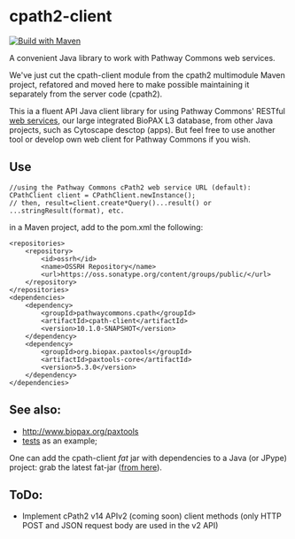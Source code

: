 # cpath2-client

[![Build with Maven](https://github.com/PathwayCommons/cpath2-client/actions/workflows/build.yml/badge.svg)](https://github.com/PathwayCommons/cpath2-client/actions/workflows/build.yml)

A convenient Java library to work with Pathway Commons web services.

We've just cut the cpath-client module from the cpath2 multimodule Maven project, refatored and moved here to make possible maintaining it separately from the server code (cpath2).

This ia a fluent API Java client library for using Pathway Commons' RESTful [web services](https://www.pathwaycommons.org/pc2/), our large integrated BioPAX L3 database, from other Java projects, such as Cytoscape desctop (apps). But feel free to use another tool or develop own web client for Pathway Commons if you wish.

## Use

```
//using the Pathway Commons cPath2 web service URL (default):
CPathClient client = CPathClient.newInstance();
// then, result=client.create*Query()...result() or ...stringResult(format), etc.
```

in a Maven project, add to the pom.xml the following:

```
<repositories>
    <repository>
        <id>ossrh</id>
        <name>OSSRH Repository</name>
        <url>https://oss.sonatype.org/content/groups/public/</url>
    </repository>
</repositories>
<dependencies>
    <dependency>
        <groupId>pathwaycommons.cpath</groupId>
        <artifactId>cpath-client</artifactId>
        <version>10.1.0-SNAPSHOT</version>
    </dependency>
    <dependency>
        <groupId>org.biopax.paxtools</groupId>
        <artifactId>paxtools-core</artifactId>
        <version>5.3.0</version>
    </dependency>
</dependencies>
```

## See also:
* http://www.biopax.org/paxtools
* [tests](https://github.com/PathwayCommons/cpath2-client/blob/master/src/test/java/cpath/client/CPathClientIT.java) as an example;
  
One can add the cpath-client _fat_ jar with dependencies to a Java (or JPype) project: grab the latest fat-jar ([from here](https://oss.sonatype.org/content/groups/public/pathwaycommons/cpath/cpath-client/)).

## ToDo: 
* Implement cPath2 v14 APIv2 (coming soon) client methods (only HTTP POST and JSON request body are used in the v2 API)
